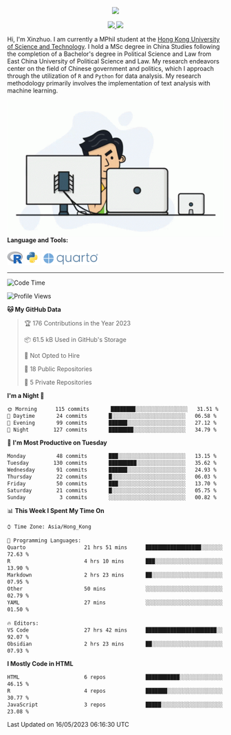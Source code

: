 <div align='center'>
<img src='https://readme-typing-svg.herokuapp.com?font=ubuntu&color=4d3900&center=true&lines=HKUST+Mphil+in+SOSC;Focus+on+China;Code+for+PoliSci'/>
</div>

<p align='center'>
 <a href='https://www.linkedin.com/in/xinzhuo-huang-5161011ba/' target='_blank'>
        <img src='https://img.shields.io/badge/linkedin%20-%230077B5.svg?&style=for-the-badge&logo=linkedin&logoColor=white'/>
    </a>
 <a href='https://twitter.com/HsinchoH' target='_blank'>
        <img src='https://img.shields.io/badge/Twitter-1DA1F2?style=for-the-badge&logo=twitter&logoColor=white'/>
    </a>
    </p>
    
Hi, I'm Xinzhuo. I am currently a MPhil student at the [Hong Kong University of Science and Technology](https://sosc.hkust.edu.hk/node/613). I hold a MSc degree in China Studies following the completion of a Bachelor's degree in Political Science and Law from East China University of Political Science and Law. My research endeavors center on the field of Chinese government and politics, which I approach through the utilization of `R` and `Python` for data analysis. My research methodology primarily involves the implementation of text analysis with machine learning.




<img align='right' src="https://github.com/xinzhuohkust/xinzhuohkust/blob/main/programmer.gif" width="590">



**Language and Tools:**  

<code><img height="36" src="https://raw.githubusercontent.com/github/explore/80688e429a7d4ef2fca1e82350fe8e3517d3494d/topics/r/r.png"></code>
<code><img height="36" src="https://raw.githubusercontent.com/github/explore/80688e429a7d4ef2fca1e82350fe8e3517d3494d/topics/python/python.png"></code>
<code><img height="32" src="https://github.com/quarto-dev/quarto-r/blob/main/man/figures/quarto.png"></code>

---
<!--START_SECTION:waka-->
![Code Time](http://img.shields.io/badge/Code%20Time-502%20hrs%2055%20mins-blue)

![Profile Views](http://img.shields.io/badge/Profile%20Views-113-blue)

**🐱 My GitHub Data** 

> 🏆 176 Contributions in the Year 2023
 > 
> 📦 61.5 kB Used in GitHub's Storage 
 > 
> 🚫 Not Opted to Hire
 > 
> 📜 18 Public Repositories 
 > 
> 🔑 5 Private Repositories  
 > 
**I'm a Night 🦉** 

```text
🌞 Morning      115 commits       ████████░░░░░░░░░░░░░░░░░   31.51 % 
🌆 Daytime       24 commits       █░░░░░░░░░░░░░░░░░░░░░░░░   06.58 % 
🌃 Evening       99 commits       ██████░░░░░░░░░░░░░░░░░░░   27.12 % 
🌙 Night        127 commits       ████████░░░░░░░░░░░░░░░░░   34.79 % 

```
📅 **I'm Most Productive on Tuesday** 

```text
Monday          48 commits       ███░░░░░░░░░░░░░░░░░░░░░░   13.15 % 
Tuesday        130 commits       █████████░░░░░░░░░░░░░░░░   35.62 % 
Wednesday       91 commits       ██████░░░░░░░░░░░░░░░░░░░   24.93 % 
Thursday        22 commits       █░░░░░░░░░░░░░░░░░░░░░░░░   06.03 % 
Friday          50 commits       ███░░░░░░░░░░░░░░░░░░░░░░   13.70 % 
Saturday        21 commits       █░░░░░░░░░░░░░░░░░░░░░░░░   05.75 % 
Sunday           3 commits       ░░░░░░░░░░░░░░░░░░░░░░░░░   00.82 % 

```


📊 **This Week I Spent My Time On** 

```text
⌚︎ Time Zone: Asia/Hong_Kong

💬 Programming Languages: 
Quarto                   21 hrs 51 mins      ██████████████████░░░░░░░   72.63 % 
R                        4 hrs 10 mins       ███░░░░░░░░░░░░░░░░░░░░░░   13.90 % 
Markdown                 2 hrs 23 mins       ██░░░░░░░░░░░░░░░░░░░░░░░   07.95 % 
Other                    50 mins             ░░░░░░░░░░░░░░░░░░░░░░░░░   02.79 % 
YAML                     27 mins             ░░░░░░░░░░░░░░░░░░░░░░░░░   01.50 % 

🔥 Editors: 
VS Code                  27 hrs 42 mins      ███████████████████████░░   92.07 % 
Obsidian                 2 hrs 23 mins       ██░░░░░░░░░░░░░░░░░░░░░░░   07.93 % 

```

**I Mostly Code in HTML** 

```text
HTML                     6 repos             ███████████░░░░░░░░░░░░░░   46.15 % 
R                        4 repos             ███████░░░░░░░░░░░░░░░░░░   30.77 % 
JavaScript               3 repos             █████░░░░░░░░░░░░░░░░░░░░   23.08 % 

```



 Last Updated on 16/05/2023 06:16:30 UTC
<!--END_SECTION:waka-->
    
    
    
    
    
    
    
    
